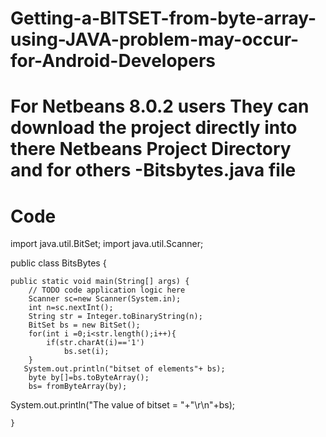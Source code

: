 # Getting-a-BITSET-from-byte-array-using-JAVA-problem-may-occur-for-Android-Developers
# For Netbeans 8.0.2 users They can download the project directly into there Netbeans Project Directory and for others -Bitsbytes.java file 
 
 # ****Code****
 import java.util.BitSet;
import java.util.Scanner;



public class BitsBytes {

    public static void main(String[] args) {
        // TODO code application logic here
        Scanner sc=new Scanner(System.in);
        int n=sc.nextInt();
        String str = Integer.toBinaryString(n);
        BitSet bs = new BitSet();
        for(int i =0;i<str.length();i++){
            if(str.charAt(i)=='1')
                bs.set(i);
        }
       System.out.println("bitset of elements"+ bs);
        byte by[]=bs.toByteArray();
        bs= fromByteArray(by);
  System.out.println("The value of bitset = "+"\r\n"+bs);
        
    }
